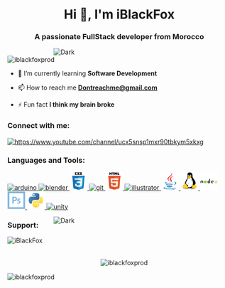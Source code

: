 <h1 align="center">Hi 👋, I'm iBlackFox</h1>
<h3 align="center">A passionate FullStack developer from Morocco</h3>
<img align="right" alt="Dark" width="400" src="https://cdn.dribbble.com/users/189524/screenshots/2015037/01-darkness_400x300_v5.gif">
<p align="left"> <img src="https://komarev.com/ghpvc/?username=iblackfoxprod&label=Profile%20views&color=0e75b6&style=flat" alt="iblackfoxprod" /> </p>

- 🌱 I’m currently learning **Software Development**

- 📫 How to reach me **Dontreachme@gmail.com**

- ⚡ Fun fact **I think my brain broke**

<h3 align="left">Connect with me:</h3>
<p align="left">
<a href="https://www.youtube.com/channel/UCx5SNSp1mXr90tBkYM5XkXg" target="blank"><img align="center" src="https://raw.githubusercontent.com/rahuldkjain/github-profile-readme-generator/master/src/images/icons/Social/youtube.svg" alt="https://www.youtube.com/channel/ucx5snsp1mxr90tbkym5xkxg" height="30" width="40" /></a>
</p>

<h3 align="left">Languages and Tools:</h3>
<p align="left"> <a href="https://www.arduino.cc/" target="_blank" rel="noreferrer"> <img src="https://cdn.worldvectorlogo.com/logos/arduino-1.svg" alt="arduino" width="40" height="40"/> </a> <a href="https://www.blender.org/" target="_blank" rel="noreferrer"> <img src="https://download.blender.org/branding/community/blender_community_badge_white.svg" alt="blender" width="40" height="40"/> </a> <a href="https://www.w3schools.com/css/" target="_blank" rel="noreferrer"> <img src="https://raw.githubusercontent.com/devicons/devicon/master/icons/css3/css3-original-wordmark.svg" alt="css3" width="40" height="40"/> </a> <a href="https://git-scm.com/" target="_blank" rel="noreferrer"> <img src="https://www.vectorlogo.zone/logos/git-scm/git-scm-icon.svg" alt="git" width="40" height="40"/> </a> <a href="https://www.w3.org/html/" target="_blank" rel="noreferrer"> <img src="https://raw.githubusercontent.com/devicons/devicon/master/icons/html5/html5-original-wordmark.svg" alt="html5" width="40" height="40"/> </a> <a href="https://www.adobe.com/in/products/illustrator.html" target="_blank" rel="noreferrer"> <img src="https://www.vectorlogo.zone/logos/adobe_illustrator/adobe_illustrator-icon.svg" alt="illustrator" width="40" height="40"/> </a> <a href="https://www.java.com" target="_blank" rel="noreferrer"> <img src="https://raw.githubusercontent.com/devicons/devicon/master/icons/java/java-original.svg" alt="java" width="40" height="40"/> </a> <a href="https://www.linux.org/" target="_blank" rel="noreferrer"> <img src="https://raw.githubusercontent.com/devicons/devicon/master/icons/linux/linux-original.svg" alt="linux" width="40" height="40"/> </a> <a href="https://nodejs.org" target="_blank" rel="noreferrer"> <img src="https://raw.githubusercontent.com/devicons/devicon/master/icons/nodejs/nodejs-original-wordmark.svg" alt="nodejs" width="40" height="40"/> </a> <a href="https://www.photoshop.com/en" target="_blank" rel="noreferrer"> <img src="https://raw.githubusercontent.com/devicons/devicon/master/icons/photoshop/photoshop-line.svg" alt="photoshop" width="40" height="40"/> </a> <a href="https://www.python.org" target="_blank" rel="noreferrer"> <img src="https://raw.githubusercontent.com/devicons/devicon/master/icons/python/python-original.svg" alt="python" width="40" height="40"/> </a> <a href="https://unity.com/" target="_blank" rel="noreferrer"> <img src="https://www.vectorlogo.zone/logos/unity3d/unity3d-icon.svg" alt="unity" width="40" height="40"/> </a> </p>
<img align="right" alt="Dark" width="400" src="https://i.pinimg.com/originals/6a/33/39/6a3339b836fadd5fbdbe0d1a83940b98.gif">

<h3 align="left">Support:</h3>
<p><a href="https://www.buymeacoffee.com/iBlackFox"> <img align="left" src="https://cdn.buymeacoffee.com/buttons/v2/default-yellow.png" height="50" width="210" alt="iBlackFox" /></a></p><br><br>


<p><img align="center" src="https://github-readme-stats.vercel.app/api/top-langs?username=iblackfoxprod&show_icons=true&locale=en&layout=compact" alt="iblackfoxprod" /></p>

<p><img align="center" src="https://github-readme-streak-stats.herokuapp.com/?user=iblackfoxprod&" alt="iblackfoxprod" /></p>

